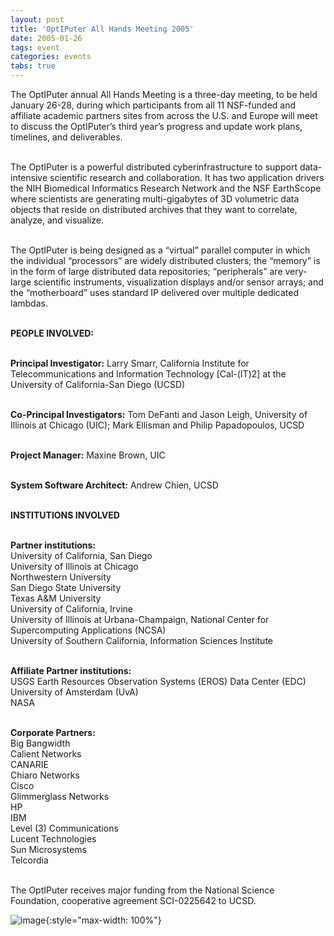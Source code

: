 ```yaml
---
layout: post
title: 'OptIPuter All Hands Meeting 2005'
date: 2005-01-26
tags: event
categories: events
tabs: true
---
```


The OptIPuter annual All Hands Meeting is a three-day meeting, to be held January 26-28, during which participants from all 11 NSF-funded and affiliate academic partners sites from across the U.S. and Europe will meet to discuss the OptIPuter&rsquo;s third year&rsquo;s progress and update work plans, timelines, and deliverables.<br><br>

The OptIPuter is a powerful distributed cyberinfrastructure to support data-intensive scientific research and collaboration. It has two application drivers the NIH Biomedical Informatics Research Network and the NSF EarthScope where scientists are generating multi-gigabytes of 3D volumetric data objects that reside on distributed archives that they want to correlate, analyze, and visualize.<br><br>

The OptIPuter is being designed as a &ldquo;virtual&rdquo; parallel computer in which the individual &ldquo;processors&rdquo; are widely distributed clusters; the &ldquo;memory&rdquo; is in the form of large distributed data repositories; &ldquo;peripherals&rdquo; are very-large scientific instruments, visualization displays and/or sensor arrays; and the &ldquo;motherboard&rdquo; uses standard IP delivered over multiple dedicated lambdas.<br><br>

<strong>PEOPLE INVOLVED:</strong><br><br>

<strong>Principal Investigator:</strong> Larry Smarr, California Institute for Telecommunications and Information Technology [Cal-(IT)2] at the University of California-San Diego (UCSD)<br><br>

<strong>Co-Principal Investigators:</strong> Tom DeFanti and Jason Leigh, University of Illinois at Chicago (UIC); Mark Ellisman and Philip Papadopoulos, UCSD<br><br>

<strong>Project Manager:</strong> Maxine Brown, UIC<br><br>

<strong>System Software Architect:</strong> Andrew Chien, UCSD<br><br>

<strong>INSTITUTIONS INVOLVED</strong><br><br>

<strong>Partner institutions:</strong><br>
University of California, San Diego<br>
University of Illinois at Chicago<br>
Northwestern University<br>
San Diego State University<br>
Texas A&amp;M University<br>
University of California, Irvine<br>
University of Illinois at Urbana-Champaign, National Center for Supercomputing Applications (NCSA)<br>
University of Southern California, Information Sciences Institute<br><br>

<strong>Affiliate Partner institutions:</strong><br>
USGS Earth Resources Observation Systems (EROS) Data Center (EDC)<br>
University of Amsterdam (UvA)<br>
NASA<br><br>

<strong>Corporate Partners:</strong><br>
Big Bangwidth<br>
Calient Networks<br>
CANARIE<br>
Chiaro Networks<br>
Cisco<br>
Glimmerglass Networks<br>
HP<br>
IBM<br>
Level (3) Communications<br>
Lucent Technologies<br>
Sun Microsystems<br>
Telcordia<br><br>

The OptIPuter receives major funding from the National Science Foundation, cooperative agreement SCI-0225642 to UCSD.

![image](https://www.evl.uic.edu/output/originals/optiputer_logo.gif-srcw.jpg){:style="max-width: 100%"}

